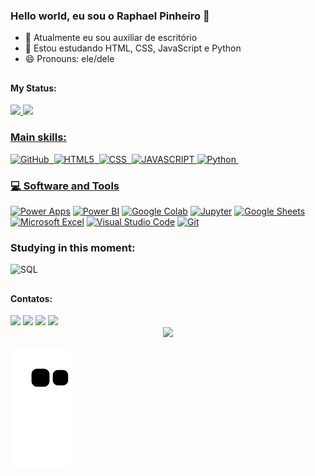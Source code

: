 ### Hello world, eu sou o Raphael Pinheiro 👋

- 🔭 Atualmente eu sou auxiliar de escritório
- 🌱 Estou estudando HTML, CSS, JavaScript e Python
- 😄 Pronouns: ele/dele

##
#### My Status:

<div>
  <a href="https://github.com/raphael-pinheiro1">
  <img height="180em" src="https://github-readme-stats.vercel.app/api?username=raphael-pinheiro1&show_icons=true&theme=vue-dark&include_all_commits=true&count_private=true"/>
  <img height="180em" src="https://github-readme-stats.vercel.app/api/top-langs/?username=raphael-pinheiro1&layout=compact&langs_count=16&theme=vue-dark"/>
</div>
    
### Main skills:
![GitHub](https://img.shields.io/badge/-GitHub-0D1117?style=for-the-badge&logo=github&labelColor=0D1117)&nbsp;
![HTML5](https://img.shields.io/badge/HTML5-E34F26?style=for-the-badge&logo=html5&logoColor=white)&nbsp;
![CSS](https://img.shields.io/badge/-CSS-0D1117?style=for-the-badge&logo=CSS3&logoColor=1572B6&labelColor=0D1117)&nbsp;
![JAVASCRIPT](https://img.shields.io/badge/JavaScript-F7DF1E?style=for-the-badge&logo=javascript&logoColor=black)
![Python](https://img.shields.io/badge/Python-14354C?style=for-the-badge&logo=python&logoColor=white)&nbsp; 


### 💻 Software and Tools

<p>
    <a href="#"><img alt="Power Apps" src="https://img.shields.io/badge/Power%20Apps-742774?logo=powerapps&logoColor=white"></a>
    <a href="#"><img alt="Power BI" src="https://img.shields.io/badge/Power%20BI-F2C811.svg?logo=powerbi&logoColor=black"></a>
    <a href="#"><img alt="Google Colab" src="https://img.shields.io/badge/Google%20Colab-F9AB00.svg?logo=googlecolab&logoColor=white"></a>
    <a href="#"><img alt="Jupyter" src="https://img.shields.io/badge/Jupyter-F37626.svg?logo=Jupyter&logoColor=white"></a>
    <a href="#"><img alt="Google Sheets" src="https://img.shields.io/badge/Google%20Sheets-34A853.svg?logo=google%20sheets&logoColor=white"></a>
    <a href="#"><img alt="Microsoft Excel" src="https://img.shields.io/badge/Microsoft%20Excel-217346?logo=microsoftexcel&logoColor=white"></a>
    <a href="#"><img alt="Visual Studio Code" src="https://img.shields.io/badge/Visual%20Studio%20Code-0078d7.svg?logo=visual-studio-code&logoColor=white"></a>
    <a href="#"><img alt="Git" src="https://img.shields.io/badge/Git-F05033.svg?logo=git&logoColor=white"></a>
</p>


### Studying in this moment:
![SQL](https://img.shields.io/badge/MySQL-00000F?style=for-the-badge&logo=mysql&logoColor=white)&nbsp;
  
##
#### Contatos:

  <div>
    <a href="https://www.instagram.com/el_raphael_teixeira/" target="_blank"><img src="https://img.shields.io/badge/-Instagram-%23E4405F?style=for-the-badge&logo=instagram&logoColor=white" target="_blank"></a>
  <a href="https://www.linkedin.com/in/raphael-pinheiro-737a49221/" target="_blank"><img src="https://img.shields.io/badge/-LinkedIn-%230077B5?style=for-the-badge&logo=linkedin&logoColor=white" target="_blank"></a>   
  <a href = "raphaelteixeiraa1@gmail.com"><img src="https://img.shields.io/badge/Gmail-D14836?style=for-the-badge&logo=gmail&logoColor=white" target="_blank"></a>
  <a href="https://wa.me/5521977702525" target="_blank"><img src="https://img.shields.io/badge/WhatsApp-25D366?style=for-the-badge&logo=whatsapp&logoColor=white"></a>
  <br>
    
  <center><img src="https://www.alura.com.br/artigos/assets/como-criar-um-readme-para-seu-perfil-github/imagem14.gif"/></center>
</div>

![Snake animation](https://github.com/raphael-pinheiro1/raphael-pinheiro1/blob/output/github-contribution-grid-snake.svg)

